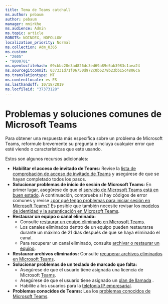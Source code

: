 ```yaml
---
title: Tema de Teams catchall
ms.author: pebaum
author: pebaum
manager: mnirkhe
ms.audience: Admin
ms.topic: article
ROBOTS: NOINDEX, NOFOLLOW
localization_priority: Normal
ms.collection: Adm_O365
ms.custom:
- "2605"
- "9000701"
ms.openlocfilehash: 09cbbc28e3ad826dc3ed69a89e5ab3983c1aea24
ms.sourcegitcommit: 037331d71f06750d972c0b6278b23bb15c4806ca
ms.translationtype: MT
ms.contentlocale: es-ES
ms.lasthandoff: 10/18/2019
ms.locfileid: "37373128"
---
```

# <a name="teams-common-issues-and-resolutions"></a>Problemas y soluciones comunes de Microsoft Teams

Para obtener una respuesta más específica sobre un problema de Microsoft Teams, reformule brevemente su pregunta e incluya cualquier error que esté viendo o características que esté usando.

Estos son algunos recursos adicionales:

- **Habilitar el acceso de invitado de Teams:** Revise la [lista de comprobación de acceso de invitado de Teams](https://docs.microsoft.com/microsoftteams/guest-access-checklist) y asegúrese de que se hayan completado todos los pasos.
- **Solucionar problemas de inicio de sesión de Microsoft Teams:** En primer lugar, asegúrese de que el [servicio de Microsoft Teams está en buen estado](https://admin.microsoft.com/Adminportal/Home?source=applauncher#/servicehealth). A continuación, compruebe si hay códigos de error comunes y revise [¿por qué tengo problemas para iniciar sesión en Microsoft Teams?](https://support.office.com/article/a02f683b-61a3-4008-9447-ee60c5593b0f)  Es posible que también necesite revisar los [modelos de identidad y la autenticación en Microsoft Teams](https://docs.microsoft.com/MicrosoftTeams/identify-models-authentication).
- **Restaurar un equipo o canal eliminado:** 
    - Consulte [restaurar un equipo eliminado en Microsoft Teams](https://blogs.technet.microsoft.com/skypehybridguy/2017/07/23/restoring-a-deleted-team-in-microsoft-teams/).
    - Los canales eliminados dentro de un equipo pueden restaurarse durante un máximo de 21 días después de que se haya eliminado el canal. 
    - Para recuperar un canal eliminado, consulte [archivar o restaurar un equipo](https://support.office.com/article/archive-or-restore-a-team-dc161cfd-b328-440f-974b-5da5bd98b5a7).
- **Restaurar archivos eliminados:** Consulte [recuperar archivos eliminados en Microsoft Teams](https://support.office.com/article/recover-deleted-files-in-teams-a591d771-89a6-49e2-ab7e-271936fe3c4e).
- **Solucionar problemas de un teclado de marcado que falta:**  
    - Asegúrese de que el usuario tiene asignada una licencia de Microsoft [Teams](https://docs.microsoft.com/MicrosoftTeams/assign-teams-licenses).
    - Asegúrese de que el usuario tiene asignado un [plan de llamada](https://docs.microsoft.com/MicrosoftTeams/calling-plan-landing-page) .
    - Habilite a los usuarios para la [telefonía IP empresarial](https://docs.microsoft.com/en-us/skypeforbusiness/skype-for-business-hybrid-solutions/plan-your-phone-system-cloud-pbx-solution/enable-users-for-enterprise-voice-online-and-phone-system-voicemail#to-enable-your-users-for-phone-system-in-office-365-voice-and-voicemail).
- **Problemas conocidos de Teams:** Lea los [problemas conocidos de Microsoft Teams](https://docs.microsoft.com/microsoftteams/known-issues).